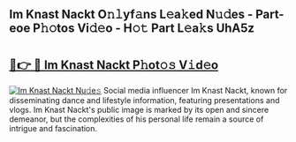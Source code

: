 ## Im Knast Nackt O𝚗𝚕yf𝚊ns L𝚎a𝚔ed N𝚞𝚍es - Part-eoe P𝚑𝚘tos Vi𝚍𝚎o - H𝚘𝚝 Part L𝚎a𝚔s UhA5z

# <h2><a href="http://kf12oa1.oniu.top/?m=Im+Knast+Nackt">🔗👉 🔴 Im Knast Nackt P𝚑ot𝚘𝚜 V𝚒d𝚎o</a></h2>

[![Im Knast Nackt Nu𝚍e𝚜](https://i.imgur.com/0qMVB7G.gif)](http://kf12oa1.oniu.top/?m=Im+Knast+Nackt)
Social media influencer Im Knast Nackt, known for disseminating dance and lifestyle information, featuring presentations and vlogs. Im Knast Nackt's public image is marked by its open and sincere demeanor, but the complexities of his personal life remain a source of intrigue and fascination.  
